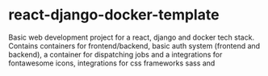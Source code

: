 # react-django-docker-template
Basic web development project for a react, django and docker tech stack. Contains containers for frontend/backend, basic auth system (frontend and backend), a container for dispatching jobs and a integrations for fontawesome icons, integrations for css frameworks sass and  
